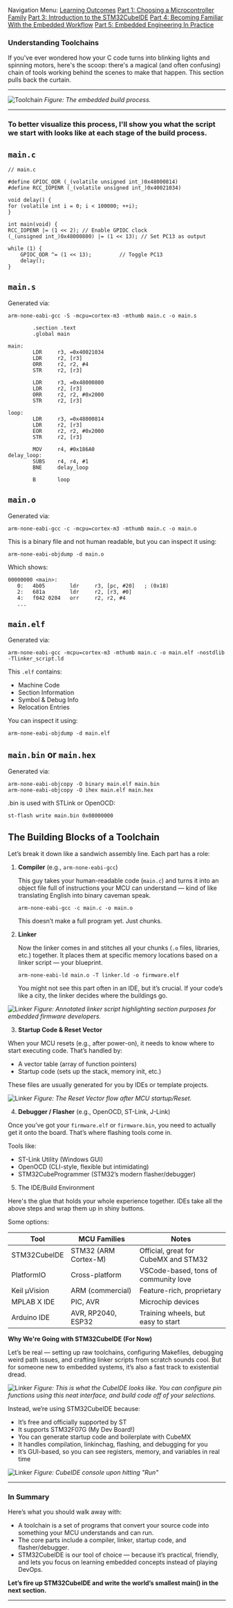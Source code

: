 
Navigation Menu:
[Learning Outcomes](Learning%20Outcomes)
[Part 1: Choosing a Microcontroller Family](P1%20-%20Choosing%20a%20Microcontroller%20Family.)
[Part 3: Introduction to the STM32CubeIDE](P3%20-%20Introduction%20to%20the%20STM32CubeIDE)
[Part 4: Becoming Familiar With the Embedded Workflow](P4%20-%20Becoming%20Familiar%20With%20the%20Embedded%20Workflow)
[Part 5: Embedded Engineering In Practice](P5%20-%20Embedded%20Engineering%20In%20Practice)

### Understanding Toolchains

If you've ever wondered how your C code turns into blinking lights and spinning motors, here's the scoop: there's a magical (and often confusing) chain of tools working behind the scenes to make that happen. This section pulls back the curtain.

---

![Toolchain](assets/Toolchain.png)
*Figure: The embedded build process.*

---

### **To better visualize this process, I'll show you what the script we start with looks like at each stage of the build process.** 
## `main.c` 

```
// main.c

#define GPIOC_ODR (_(volatile unsigned int_)0x48000814)  
#define RCC_IOPENR (_(volatile unsigned int_)0x40021034)

void delay() {  
for (volatile int i = 0; i < 100000; ++i);  
}

int main(void) {  
RCC_IOPENR |= (1 << 2); // Enable GPIOC clock  
(_(unsigned int_)0x48000800) |= (1 << 13); // Set PC13 as output

while (1) {
    GPIOC_ODR ^= (1 << 13);         // Toggle PC13
    delay();
}
```

## `main.s`

Generated via:

```
arm-none-eabi-gcc -S -mcpu=cortex-m3 -mthumb main.c -o main.s
```

```
        .section .text
        .global main

main:
        LDR     r3, =0x40021034
        LDR     r2, [r3]
        ORR     r2, r2, #4
        STR     r2, [r3]

        LDR     r3, =0x48000800
        LDR     r2, [r3]
        ORR     r2, r2, #0x2000
        STR     r2, [r3]

loop:
        LDR     r3, =0x48000814
        LDR     r2, [r3]
        EOR     r2, r2, #0x2000
        STR     r2, [r3]

        MOV     r4, #0x186A0
delay_loop:
        SUBS    r4, r4, #1
        BNE     delay_loop

        B       loop

```

## `main.o`

Generated via:

```
arm-none-eabi-gcc -c -mcpu=cortex-m3 -mthumb main.c -o main.o
```

This is a binary file and not human readable, but you can inspect it using:

```
arm-none-eabi-objdump -d main.o
```

Which shows:

```
00000000 <main>:
   0:   4b05        ldr     r3, [pc, #20]   ; (0x18)
   2:   681a        ldr     r2, [r3, #0]
   4:   f042 0204   orr     r2, r2, #4
   ...
```

## `main.elf`

Generated via:

```
arm-none-eabi-gcc -mcpu=cortex-m3 -mthumb main.c -o main.elf -nostdlib -Tlinker_script.ld
```

This `.elf` contains:
- Machine Code
- Section Information
- Symbol & Debug Info
- Relocation Entries

You can inspect it using:

```
arm-none-eabi-objdump -d main.elf
```

## `main.bin` or `main.hex`

Generated via:

```
arm-none-eabi-objcopy -O binary main.elf main.bin
arm-none-eabi-objcopy -O ihex main.elf main.hex
```

.bin is used with STLink or OpenOCD:

```
st-flash write main.bin 0x08000000
```
## The Building Blocks of a Toolchain

Let’s break it down like a sandwich assembly line. Each part has a role:

1. **Compiler** (e.g., `arm-none-eabi-gcc`)

    This guy takes your human-readable code (`main.c`) and turns it into an object file full of instructions your MCU can understand — kind of like translating English into binary caveman speak.

    ```
    arm-none-eabi-gcc -c main.c -o main.o
    ```

    This doesn’t make a full program yet. Just chunks.

2. **Linker**

    Now the linker comes in and stitches all your chunks (`.o` files, libraries, etc.) together. It places them at specific memory locations based on a linker script — your blueprint.

    ```
    arm-none-eabi-ld main.o -T linker.ld -o firmware.elf
    ```

    You might not see this part often in an IDE, but it’s crucial. If your code’s like a city, the linker decides where the buildings go.

![Linker](assets/LinkerScript.png)
*Figure: Annotated linker script highlighting section purposes for embedded firmware developers.*

3. **Startup Code & Reset Vector**

When your MCU resets (e.g., after power-on), it needs to know where to start executing code. That’s handled by:

- A vector table (array of function pointers)
- Startup code (sets up the stack, memory init, etc.)

These files are usually generated for you by IDEs or template projects.

![Linker](assets/ResetVectorFlow.png)
*Figure: The Reset Vector flow after MCU startup/Reset.*

4. **Debugger / Flasher** (e.g., OpenOCD, ST-Link, J-Link)

Once you’ve got your `firmware.elf` or `firmware.bin`, you need to actually get it onto the board. That’s where flashing tools come in.

Tools like:

- ST-Link Utility (Windows GUI)
- OpenOCD (CLI-style, flexible but intimidating)
- STM32CubeProgrammer (STM32’s modern flasher/debugger)

5. The IDE/Build Environment

Here's the glue that holds your whole experience together. IDEs take all the above steps and wrap them up in shiny buttons.

Some options:

| Tool            | MCU Families                | Notes                                               |
|-----------------|----------------------------|-----------------------------------------------------|
| STM32CubeIDE    | STM32 (ARM Cortex-M)       | Official, great for CubeMX and STM32                |
| PlatformIO      | Cross-platform             | VSCode-based, tons of community love                |
| Keil µVision    | ARM (commercial)           | Feature-rich, proprietary                           |
| MPLAB X IDE     | PIC, AVR                   | Microchip devices                                   |
| Arduino IDE     | AVR, RP2040, ESP32         | Training wheels, but easy to start                  |

**Why We're Going with STM32CubeIDE (For Now)**

Let’s be real — setting up raw toolchains, configuring Makefiles, debugging weird path issues, and crafting linker scripts from scratch sounds cool. But for someone new to embedded systems, it’s also a fast track to existential dread.

![Linker](assets/Interface.png)
*Figure: This is what the CubeIDE looks like. You can configure pin functions using this neat interface, and build code off of your selections.*

Instead, we’re using STM32CubeIDE because:

- It’s free and officially supported by ST
- It supports STM32F07G (My Dev Board!)
- You can generate startup code and boilerplate with CubeMX
- It handles compilation, linkinchag, flashing, and debugging for you
- It’s GUI-based, so you can see registers, memory, and variables in real time

![Linker](assets/Upload.png)
*Figure: CubeIDE console upon hitting "Run"*

---
### In Summary

Here’s what you should walk away with:

- A toolchain is a set of programs that convert your source code into something your MCU understands and can run.
- The core parts include a compiler, linker, startup code, and flasher/debugger.
- STM32CubeIDE is our tool of choice — because it’s practical, friendly, and lets you focus on learning embedded concepts instead of playing DevOps.

**Let’s fire up STM32CubeIDE and write the world’s smallest main() in the next section.**

---
